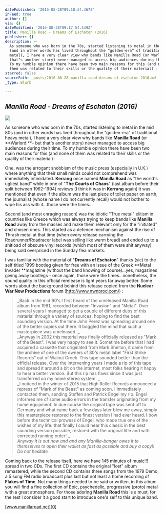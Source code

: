 ```yaml
---
datePublished: '2016-08-28T09:18:34.367Z'
inFeed: true
author: []
via: {}
dateModified: '2016-08-28T09:17:54.539Z'
title: Manilla Road - Dreams of Eschaton (2016)
publisher: {}
description: >-
  As someone who was born in the 70s, started listening to metal in the mid 80s
  (and in other words has lived throughout the “golden-era” of traditional heavy
  metal), I have a very clear view why bands like Manilla Road (or Warlord - but
  that’s another story) never managed to access big audiences during their time.
  To my humble opinion there have been two main reasons for this (and none of
  them was related to their skills or the quality of their material) :
starred: false
sourcePath: _posts/2016-08-28-manilla-road-dreams-of-eschaton-2016.md
_type: Blurb

---
```

## _**Manilla Road - Dreams of Eschaton (2016)**_
![](https://the-grid-user-content.s3-us-west-2.amazonaws.com/eaa9e0c2-f6aa-4fdd-ac77-06c9ccbb3a83.jpg)

As someone who was born in the 70s, started listening to metal in the mid 80s (and in other words has lived throughout the "golden-era" of traditional heavy metal), I have a very clear view why bands like **Manilla Road** (or **Warlord **- but that's another story) never managed to access big audiences during their time. To my humble opinion there have been two main reasons for this (and none of them was related to their skills or the quality of their material) :

One, was the arrogant snobbism of the music press (especially in U.K.) where anything that their small minds could not comprehend was immediately intimidated. **Kerrang** once named **Manilla Road** as "the world's ugliest band" while in one of "**The Courts of Chaos**" (last album before their split between 1992-1994) reviews (I think it was in **Kerrang** again) it was mentioned that even if the album was the last piece of toilet paper on earth, the journalist (whose name I do not currently recall) would not bother to wipe his ass with it...those were the times...

Second (and most enraging reason) was the idiotic "True metal" elitism in countries like Greece which was always trying to keep bands like **Manilla Road** away from the masses and make them relevant only for the "initiated" and chosen ones. This started as a defence mechanism against the rise of Thrash metal at that time (when every release carrying the Roadrunner/Roadracer label was selling like warm bread) and ended up to a shitload of obscure vinyl records (which most of them were shit anyway) being sold overpriced in the Sunday flea markets.

I was familiar with the material of "**Dreams of Eschaton**" thanks (sic) to the self titled 1999 bootleg given for free with an issue of the Greek **Metal Invader **magazine (without the band knowing of course)...yes, magazines giving away bootlegs - once again, those were the times...nonetheless, the sound quality in this official rerelease is light years far away better. Some words about the background behind this release copied from the **Nuclear War Now Productions** forum (http://www.nwnprod.com/) :

> _Back in the mid 90's I first heard of the unreleased Manilla Road album from 1981, recorded between "Invasion" and "Metal". Over several years I managed to get a couple of different dubs of this material through a variety of sources, hoping to find the best sounding version. At the time John Perez was spreading around one of the better copies out there. It boggled the mind that such a masterpiece was unreleased. _  
> _Anyway in 2002 this material was finally officially released as "Mark of the Beast". I was very happy to see it. Sometime before that I had acquired a cassette that originated from Mark Shelton, it came from the archive of one of the owners of 80's metal label "First Strike Records" out of Walnut Creek. This tape sounded better than the official release. Over the intervening years I made a rip of this tape and spread it around a bit on the internet, most folks hearing it happy to hear a better version. But this rip has flaws since it was just transferred on my home stereo system. _  
> _I noticed in the winter of 2015 that High Roller Records announced a repress of "Mark of the Beast" as coming soon. I immediately contacted them, sending Steffen and Patrick Engel my rip. Engel informed me of some audio errors in the transfer originating from my home equipment. In due course the original tape was sent off to Germany and what came back a few days later blew me away, simply this masterpiece restored to the finest version I had ever heard. I bow before the technical prowess of Engel, who made true one of the wishes of my life: that finally I could hear this classic in the best sounding version possible, restored with the original title and with corrected running order! _  
> _Anyway it is out now and and any Manilla-banger owes it to themselves to open their wallet as fast as possible and buy a copy!! Do not hesitate_

Coming back to the release itself, here we have 145 minutes of music!!! spread in two CDs. The first CD contains the original "lost" album remastered, while the second CD contains three songs from the 1979 Demo, a 5 song FM radio broadcast plus last but not least a home recording of **Flakes of Time**. Not many things needed to be said or written, in this album you will find a fine collection of Epic, psychedelic, progressive (proto) metal with a great atmosphere. For those adoring **Manilla Road** this is a must, for the rest I consider it a good start to introduce one's self to this unique band.

[www.manillaroad.net][0]

[0]: http://www.manillaroad.net/